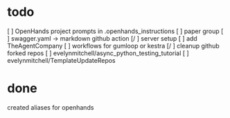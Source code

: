 # todo
[ ] OpenHands project prompts in .openhands_instructions
[ ] paper group 
[ ] swagger.yaml -> markdown github action
[/ ] server setup
[ ] add TheAgentCompany
[ ] workflows for gumloop or kestra
[/ ] cleanup github forked repos
[ ] evelynmitchell/async_python_testing_tutorial
[ ] evelynmitchell/TemplateUpdateRepos

# done
created aliases for openhands
